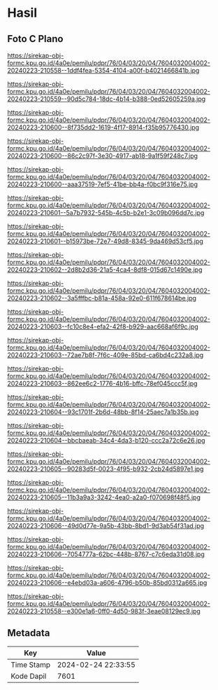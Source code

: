# Hasil

## Foto C Plano

https://sirekap-obj-formc.kpu.go.id/4a0e/pemilu/pdpr/76/04/03/20/04/7604032004002-20240223-210558--1ddf4fea-5354-4104-a00f-b4021466841b.jpg

https://sirekap-obj-formc.kpu.go.id/4a0e/pemilu/pdpr/76/04/03/20/04/7604032004002-20240223-210559--90d5c784-18dc-4b14-b388-0ed52605259a.jpg

https://sirekap-obj-formc.kpu.go.id/4a0e/pemilu/pdpr/76/04/03/20/04/7604032004002-20240223-210600--8f735dd2-1619-4f17-8914-f35b95776430.jpg

https://sirekap-obj-formc.kpu.go.id/4a0e/pemilu/pdpr/76/04/03/20/04/7604032004002-20240223-210600--86c2c97f-3e30-4917-ab18-9a1f59f248c7.jpg

https://sirekap-obj-formc.kpu.go.id/4a0e/pemilu/pdpr/76/04/03/20/04/7604032004002-20240223-210600--aaa37519-7ef5-41be-bb4a-f0bc9f316e75.jpg

https://sirekap-obj-formc.kpu.go.id/4a0e/pemilu/pdpr/76/04/03/20/04/7604032004002-20240223-210601--5a7b7932-545b-4c5b-b2e1-3c09b096dd7c.jpg

https://sirekap-obj-formc.kpu.go.id/4a0e/pemilu/pdpr/76/04/03/20/04/7604032004002-20240223-210601--b15973be-72e7-49d8-8345-9da469d53cf5.jpg

https://sirekap-obj-formc.kpu.go.id/4a0e/pemilu/pdpr/76/04/03/20/04/7604032004002-20240223-210602--2d8b2d36-21a5-4ca4-8df8-015d67c1490e.jpg

https://sirekap-obj-formc.kpu.go.id/4a0e/pemilu/pdpr/76/04/03/20/04/7604032004002-20240223-210602--3a5fffbc-b81a-458a-92e0-611f678614be.jpg

https://sirekap-obj-formc.kpu.go.id/4a0e/pemilu/pdpr/76/04/03/20/04/7604032004002-20240223-210603--fc10c8e4-efa2-42f8-b929-aac668af6f9c.jpg

https://sirekap-obj-formc.kpu.go.id/4a0e/pemilu/pdpr/76/04/03/20/04/7604032004002-20240223-210603--72ae7b8f-7f6c-409e-85bd-ca6bd4c232a8.jpg

https://sirekap-obj-formc.kpu.go.id/4a0e/pemilu/pdpr/76/04/03/20/04/7604032004002-20240223-210603--862ee6c2-1776-4b16-bffc-78ef045ccc5f.jpg

https://sirekap-obj-formc.kpu.go.id/4a0e/pemilu/pdpr/76/04/03/20/04/7604032004002-20240223-210604--93c1701f-2b6d-48bb-8f14-25aec7a1b35b.jpg

https://sirekap-obj-formc.kpu.go.id/4a0e/pemilu/pdpr/76/04/03/20/04/7604032004002-20240223-210604--bbcbaeab-34c4-4da3-b120-ccc2a72c6e26.jpg

https://sirekap-obj-formc.kpu.go.id/4a0e/pemilu/pdpr/76/04/03/20/04/7604032004002-20240223-210605--90283d5f-0023-4f95-b932-2cb24d5897e1.jpg

https://sirekap-obj-formc.kpu.go.id/4a0e/pemilu/pdpr/76/04/03/20/04/7604032004002-20240223-210605--11b3a9a3-3242-4ea0-a2a0-f070698f48f5.jpg

https://sirekap-obj-formc.kpu.go.id/4a0e/pemilu/pdpr/76/04/03/20/04/7604032004002-20240223-210606--49d0d77e-9a5b-43bb-8bd1-9d3ab54f31ad.jpg

https://sirekap-obj-formc.kpu.go.id/4a0e/pemilu/pdpr/76/04/03/20/04/7604032004002-20240223-210606--7054777a-62bc-448b-8767-c7c6eda31d08.jpg

https://sirekap-obj-formc.kpu.go.id/4a0e/pemilu/pdpr/76/04/03/20/04/7604032004002-20240223-210606--e4ebd03a-a606-4796-b50b-85bd0312a665.jpg

https://sirekap-obj-formc.kpu.go.id/4a0e/pemilu/pdpr/76/04/03/20/04/7604032004002-20240223-210558--e300e1a6-0ff0-4d50-983f-3eae08129ec9.jpg


## Metadata

| Key        | Value               |
| ---------- | ------------------- |
| Time Stamp | 2024-02-24 22:33:55 |
| Kode Dapil | 7601                |



